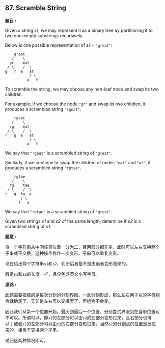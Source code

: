 ## 87. Scramble String

**题目 :**

Given a string *s1*, we may represent it as a binary tree by partitioning it to two non-empty substrings recursively.

Below is one possible representation of *s1* = `"great"`:

```
    great
   /    \
  gr    eat
 / \    /  \
g   r  e   at
           / \
          a   t

```

To scramble the string, we may choose any non-leaf node and swap its two children.

For example, if we choose the node `"gr"` and swap its two children, it produces a scrambled string `"rgeat"`.

```
    rgeat
   /    \
  rg    eat
 / \    /  \
r   g  e   at
           / \
          a   t

```

We say that `"rgeat"` is a scrambled string of `"great"`.

Similarly, if we continue to swap the children of nodes `"eat"` and `"at"`, it produces a scrambled string `"rgtae"`.

```
    rgtae
   /    \
  rg    tae
 / \    /  \
r   g  ta  e
       / \
      t   a

```

We say that `"rgtae"` is a scrambled string of `"great"`.

Given two strings *s1* and *s2* of the same length, determine if *s2* is a scrambled string of *s1*.

**题意 :**

将一个字符串从中间任意位置一分为二，且两部分都非空，此时可以左右交换两个子串或不交换，这种操作称作一次变形。子串可以重复变形。

现在给出两个字符串`s1`和`s2`，判断后者是不是由前者变形而来的。

假定`s1`和`s2`的长度一样，且仅包含英文小写字母。

**思路 :**

此题需要把控的是每次分割的分割界限。一旦分割形成，那么左右两子块的字符组合就确定了，无非是左右可以交换罢了，但组合不会变。

因此我们从第一个位置开始，遍历到最后一个位置，分别尝试界限划在当前位置可不可以。所谓可以，即`s1`的左部分可以由`s2`的左部分变形过来，且右部分也可以；或者`s1`的左部分可以由`s2`的右部分变形过来，当然`s2`的分割点的位置是反过来的，相当于交换两个子串。

递归这两种情况即可。